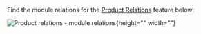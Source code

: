 Find the module relations for the [Product Relations](https://documentation.spryker.com/docs/en/product-relations-feature-overview) feature below: 

![Product relations - module relations](https://spryker.s3.eu-central-1.amazonaws.com/docs/Features/Product+Management/Product+Relations/Product+Relations+Feature+Overview/202006.0/product-relations-module-relations.png){height="" width=""}

